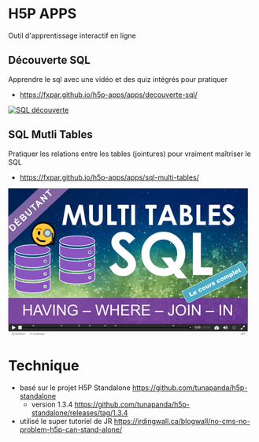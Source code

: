 # H5P APPS
Outil d'apprentissage interactif en ligne

## Découverte SQL
Apprendre le sql avec une vidéo et des quiz intégrés pour pratiquer
* https://fxpar.github.io/h5p-apps/apps/decouverte-sql/

[![SQL découverte](https://raw.githubusercontent.com/fxpar/h5p-apps/main/apps/decouverte-sql/Image.png)](https://fxpar.github.io/h5p-apps/apps/decouverte-sql/)

## SQL Mutli Tables
Pratiquer les relations entre les tables (jointures) pour vraiment maîtriser le SQL
* https://fxpar.github.io/h5p-apps/apps/sql-multi-tables/

[![SQL Multi Tables](https://raw.githubusercontent.com/fxpar/h5p-apps/main/apps/sql-multi-tables/Image.png)](https://fxpar.github.io/h5p-apps/apps/sql-multi-tables/)

# Technique
* basé sur le projet H5P Standalone https://github.com/tunapanda/h5p-standalone 
  * version 1.3.4 https://github.com/tunapanda/h5p-standalone/releases/tag/1.3.4
* utilisé le super tutoriel de JR https://jrdingwall.ca/blogwall/no-cms-no-problem-h5p-can-stand-alone/
